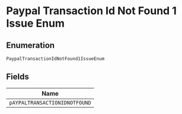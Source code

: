 
# Paypal Transaction Id Not Found 1 Issue Enum

## Enumeration

`PaypalTransactionIdNotFound1IssueEnum`

## Fields

| Name |
|  --- |
| `pAYPALTRANSACTIONIDNOTFOUND` |

